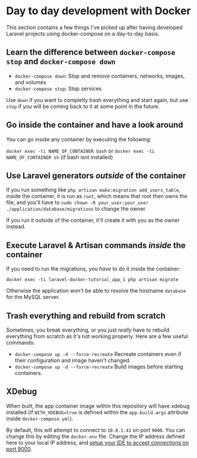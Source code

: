 # Day to day development with Docker

This section contains a few things I've picked up after having developed Laravel projects using docker-compose on a day-to-day basis. 

## Learn the difference between `docker-compose stop` and `docker-compose down`
* `docker-compose down`: Stop and remove containers, networks, images, and volumes
* `docker-compose stop`: Stop services

Use `down` if you want to completly trash everything and start again, but use `stop` if you will be coming back to it at 
some point in the future.

## Go inside the container and have a look around
You can go inside any container by executing the following:

`docker exec -ti NAME_OF_CONTAINER bash` or `docker exec -ti NAME_OF_CONTAINER sh`  (if bash isnt installed)

## Use Laravel generators _outside_ of the container
If you run something like `php artisan make:migration add_users_table`, inside the container, it is run as `root`, which 
means that root then owns the file, and you'll have to `sudo chown -R your_user:your_user ./application/database/migrations`
to change the owner.

If you run it outside of the container, it'll create it with you as the owner instead.

## Execute Laravel & Artisan commands _inside_ the container
If you need to run the migrations, you _have_ to do it inside the container:

`docker exec -ti laravel-docker-tutorial_app_1 php artisan migrate`

Otherwise the application won't be able to resolve the hostname `database` for the MySQL server.

## Trash everything and rebuild from scratch
Sometimes, you break everything, or you just _really_ have to rebuild everything from scratch as it's not working properly.
Here are a few useful commands:

* `docker-compose up -d --force-recreate` Recreate containers even if their configuration and image haven't changed.
* `docker-compose up -d --force-recreate` Build images before starting containers.
    
## XDebug
When built, the app container image within this repository will have xdebug installed (if `WITH_XDEBUG=true` is defined within 
the `app.build.args` attribute inside `docker-compose.yml`).

By default, this will attempt to connect to `10.0.1.41` on port `9000`. You can change this by editing the `docker.env` file. Change the
IP address defined here to your local IP address, and [setup your IDE to accept connections on port 9000](https://dev.to/oranges13/phpstorm-xdebug-alpine-on-docker-13ff#setting-up-phpstorm). 